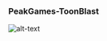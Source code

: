 ### PeakGames-ToonBlast

![alt-text](https://github.com/furkankarabay/PeakGames-ToonBlast/blob/main/ToonBlast-GIF.gif)
